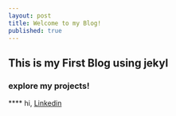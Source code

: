 ```yaml
---
layout: post
title: Welcome to my Blog!
published: true
---
```

## This is my First Blog using jekyl




### explore my projects!




**** hi,
[Linkedin](https://www.linkedin.com/in/roshan-david-rd/ "CHECKOUT HERE..")

